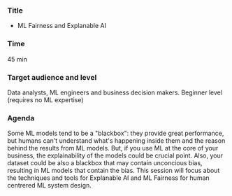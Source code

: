 ### Title

- ML Fairness and Explanable AI

### Time

45 min

### Target audience and level

Data analysts, ML engineers and business decision makers. Beginner level (requires no ML expertise)

### Agenda

Some ML models tend to be a "blackbox": they provide great performance, but humans can't understand what's happening inside them and the reason behind the results from ML models. But, if you use ML at the core of your business, the explainability of the models could be crucial point. Also, your dataset could be also a blackbox that may contain unconcious bias, resulting in ML models that contain the bias. This session will focus about the techniques and tools for Explanable AI and ML Fairness for human centrered ML system design. 
